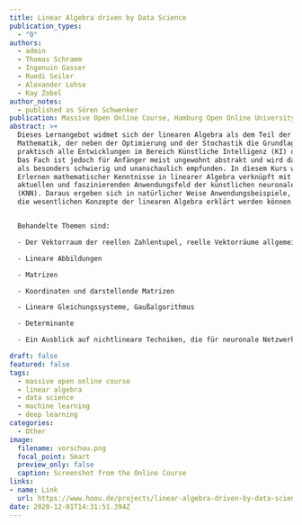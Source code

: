 ```yaml
---
title: Linear Algebra driven by Data Science
publication_types:
  - "0"
authors:
  - admin
  - Thomas Schramm
  - Ingenuin Gasser
  - Ruedi Seiler
  - Alexander Lohse
  - Kay Zobel
author_notes:
  - published as Sören Schwenker
publication: Massive Open Online Course, Hamburg Open Online University, 2020 (in German)
abstract: >+
  Dieses Lernangebot widmet sich der linearen Algebra als dem Teil der
  Mathematik, der neben der Optimierung und der Stochastik die Grundlage für
  praktisch alle Entwicklungen im Bereich Künstliche Intelligenz (KI) darstellt.
  Das Fach ist jedoch für Anfänger meist ungewohnt abstrakt und wird daher oft
  als besonders schwierig und unanschaulich empfunden. In diesem Kurs wird das
  Erlernen mathematischer Kenntnisse in linearer Algebra verknüpft mit dem
  aktuellen und faszinierenden Anwendungsfeld der künstlichen neuronalen Netze
  (KNN). Daraus ergeben sich in natürlicher Weise Anwendungsbeispiele, an denen
  die wesentlichen Konzepte der linearen Algebra erklärt werden können.


  Behandelte Themen sind:

  - Der Vektorraum der reellen Zahlentupel, reelle Vektorräume allgemein

  - Lineare Abbildungen

  - Matrizen

  - Koordinaten und darstellende Matrizen

  - Lineare Gleichungssysteme, Gaußalgorithmus

  - Determinante

  - Ein Ausblick auf nichtlineare Techniken, die für neuronale Netzwerke relevant sind.

draft: false
featured: false
tags:
  - massive open online course
  - linear algebra
  - data science
  - machine learning
  - deep learning
categories:
  - Other
image:
  filename: vorschau.png
  focal_point: Smart
  preview_only: false
  caption: Screenshot from the Online Course
links: 
- name: Link
  url: https://www.hoou.de/projects/linear-algebra-driven-by-data-science/
date: 2020-12-01T14:31:51.394Z
---
```

